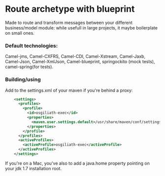 # Route archetype with blueprint

Made to route and transform messages between your different business/model module: while usefull in large projects, it maybe boilerplate on small ones.

### Default technologies:
Camel-jms, Camel-CXFRS, Camel-CDI, Camel-Xstream, Camel-Jaxb, Camel-Json, Camel-XmlJson, Camel-blueprint, springockito (mock tests), camel-spring(for tests).


### Building/using

Add to the settings.xml of your maven if you're behind a proxy:
```xml
    <settings>
      <profiles>
        <profile>
          <id>osgiliath-exec</id>
          <properties>
            <maven.user.settings.default>/usr/share/maven/conf/settings.xml</maven.user.settings.default>
          </properties>
        </profile>
      </profiles>
      <activeProfiles>
        <activeProfile>osgiliath-exec</activeProfile>
      </activeProfiles>
    </settings>
```
If you're on a Mac, you've also to add a java.home property pointing on your jdk 1.7 installation root.


